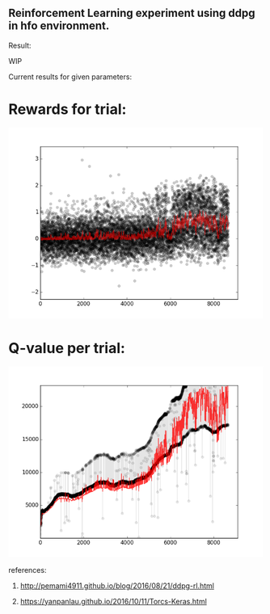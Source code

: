 ## Reinforcement Learning experiment using ddpg in hfo environment.

Result:

WIP

Current results for given parameters:

# Rewards for trial:

![Rewards per trial](./Results/figure_1-3.png)

# Q-value per trial:
![Q_value per trial](./Results/figure_1-2.png)


references:

1. http://pemami4911.github.io/blog/2016/08/21/ddpg-rl.html

2. https://yanpanlau.github.io/2016/10/11/Torcs-Keras.html